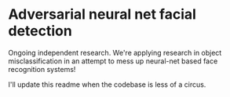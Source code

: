 # Adversarial neural net facial detection
Ongoing independent research. We're applying research in object misclassification in an attempt to mess up neural-net based face recognition systems!

I'll update this readme when the codebase is less of a circus.
